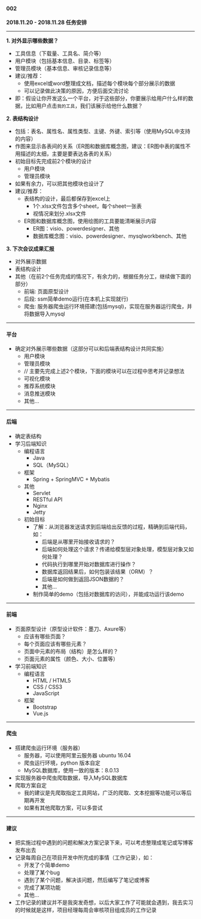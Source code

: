 #### 002
**2018.11.20 - 2018.11.28 任务安排**

---

**1. 对外显示哪些数据？**
- 工具信息（下载量、工具名、简介等）
- 用户模块（包括基本信息、目录、标签等）
- 管理员模块（基本信息、审核记录信息等）
- 建议/推荐：
    + 使用excel或word整理成文档，描述每个模块每个部分展示的数据
    + 可以记录做此决策的原因，方便后面交流讨论
- 即：假设让你开发这么一个平台，对于这些部分，你要展示给用户什么样的数据，比如用户点击`我的工具`，我们该展示给他什么数据？

**2. 表结构设计**
- 包括：表名、属性名、属性类型、主键、外键、索引等（使用MySQL中支持的内容）
- 作图来显示各表间的关系（ER图和数据库概念图，建议：ER图中表的属性不用描述的太细，主要是要表达各表的关系）
- 初始目标先完成前2个模块的设计
    + 用户模块
    + 管理员模块
- 如果有余力，可以把其他模块也设计了
- 建议/推荐：
    + 表结构的设计，最后都保存到excel上
        * 1个.xlsx文件包含多个sheet，每个sheet一张表
        * 视情况来划分.xlsx文件
    + ER图和数据库概念图，使用绘图的工具要能清晰展示内容
        * ER图：visio、powerdesigner、其他
        * 数据库概念图：visio、powerdesigner、mysqlworkbench、其他

**3. 下次会议成果汇报**
- 对外展示数据
- 表结构设计
- 其他（在前2个任务完成的情况下，有余力的，根据任务分工，继续做下面的部分）
    + 前端: 页面原型设计
    + 后段: ssm简单demo运行(在本机上实现就行)
    + 爬虫: 服务器爬虫运行环境搭建(包括mysql)，实现在服务器运行爬虫，并将数据导入mysql

---

#### 平台

- 确定对外展示哪些数据（这部分可以和后端表结构设计共同实施）
    + 用户模块
    + 管理员模块
    + // 主要先完成上述2个模块，下面的模块可以在过程中思考并记录想法
    + 可视化模块
    + 推荐系统模块
    + 消息推送模块
    + 其他...

---

#### 后端

- 确定表结构
- 学习后端知识
    + 编程语言
        * Java
        * SQL（MySQL）
    + 框架
        * Spring + SpringMVC + Mybatis
    + 其他
        * Servlet
        * RESTful API
        * Nginx
        * Jetty
    + 初始目标
        * 了解：从浏览器发送请求到后端给出反馈的过程，精确到后端代码，如：
            - 后端是从哪里开始接收请求的？
            - 后端如何处理这个请求？传递给模型层对象处理，模型层对象又如何处理？
            - 代码执行到哪里开始对数据库进行操作？
            - 数据库返回结果后，如何包装该结果（ORM）？
            - 后端是如何做到返回JSON数据的？
            - 其他...
        * 制作简单的demo（包括对数据库的访问），并能成功运行该demo

---

#### 前端

+ 页面原型设计（原型设计软件：墨刀、Axure等）
    * 应该有哪些页面？
    * 每个页面应该有哪些元素？
    * 页面中元素的布局（结构）是怎么样的？
    * 页面元素的属性（颜色、大小、位置等）
+ 学习前端知识
    * 编程语言
        - HTML / HTML5
        - CSS  / CSS3
        - JavaScript
    * 框架
        - Bootstrap
        - Vue.js

---

#### 爬虫

+ 搭建爬虫运行环境（服务器）
    * 服务器，可以使用阿里云服务器 ubuntu 16.04
    * 爬虫运行环境，python 版本自定
    * MySQL数据库，使用一致的版本：8.0.13
+ 实现服务器中爬虫爬取数据，导入MySQL数据库
+ 爬取方案自定
    * 我的建议是先爬取指定工具网站，广泛的爬取、文本挖掘等功能可以等后期再开发
    * 如果有其他爬取方案，可以多尝试

---

#### 建议

+ 把实施过程中遇到的问题和解决方案记录下来，可以考虑整理成笔记或写博客发布出去
+ 记录每周自己在项目开发中所完成的事情（工作记录），如：
    * 开发了个简单demo
    * 处理了某个bug
    * 遇到了某个问题，解决该问题，然后编写了笔记或博客
    * 完成了某项功能
    * 其他...
+ 工作记录的建议并不是我突发奇想，以后大家工作了可能就会遇到，我去实习的时候就是这样，项目经理每周会审核项目组成员的工作记录